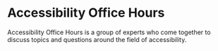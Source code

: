 # Accessibility Office Hours
Accessibility Office Hours is a group of experts who come together to discuss topics and questions around the field of accessibility.
